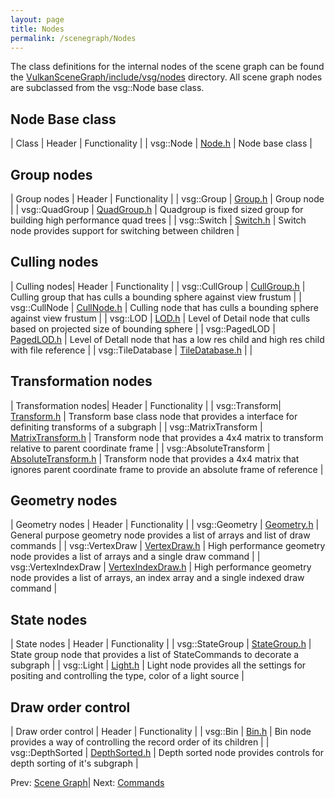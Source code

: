 ```yaml
---
layout: page
title: Nodes
permalink: /scenegraph/Nodes
---
```


The class definitions for the internal nodes of the scene graph can be found the [VulkanSceneGraph/include/vsg/nodes](https://github.com/vsg-dev/VulkanSceneGraph/blob/master/include/vsg/nodes/) directory. All scene graph nodes are subclassed from the vsg::Node base class.

## Node Base class

| Class | Header | Functionality |
| vsg::Node | [Node.h](https://github.com/vsg-dev/VulkanSceneGraph/blob/master/include/vsg/nodes/Node.h) | Node base class |

## Group nodes

| Group nodes | Header | Functionality |
| vsg::Group | [Group.h](https://github.com/vsg-dev/VulkanSceneGraph/blob/master/include/vsg/nodes/Group.h) | Group node |
| vsg::QuadGroup | [QuadGroup.h](https://github.com/vsg-dev/VulkanSceneGraph/blob/master/include/vsg/nodes/QuadGroup.h) | Quadgroup is fixed sized group for building high performance quad trees |
| vsg::Switch | [Switch.h](https://github.com/vsg-dev/VulkanSceneGraph/blob/master/include/vsg/nodes/Switch.h) | Switch node provides support for switching between children |

## Culling nodes

| Culling nodes| Header | Functionality |
| vsg::CullGroup | [CullGroup.h](https://github.com/vsg-dev/VulkanSceneGraph/blob/master/include/vsg/nodes/CullGroup.h) | Culling group that has culls a bounding sphere against view frustum |
| vsg::CullNode | [CullNode.h](https://github.com/vsg-dev/VulkanSceneGraph/blob/master/include/vsg/nodes/CullNode.h) | Culling node that has culls a bounding sphere against view frustum |
| vsg::LOD | [LOD.h](https://github.com/vsg-dev/VulkanSceneGraph/blob/master/include/vsg/nodes/LOD.h) | Level of Detail node that culls based on projected size of bounding sphere |
| vsg::PagedLOD | [PagedLOD.h](https://github.com/vsg-dev/VulkanSceneGraph/blob/master/include/vsg/nodes/PagedLOD.h) | Level of Detall node that has a low res child and high res child with file reference  |
| vsg::TileDatabase | [TileDatabase.h](https://github.com/vsg-dev/VulkanSceneGraph/blob/master/include/vsg/nodes/TileDatabase.h) | |

## Transformation nodes

| Transformation nodes| Header | Functionality |
| vsg::Transform| [Transform.h](https://github.com/vsg-dev/VulkanSceneGraph/blob/master/include/vsg/nodes/Transform..h) | Transform base class node that provides a interface for definiting transforms of a subgraph  |
| vsg::MatrixTransform | [MatrixTransform.h](https://github.com/vsg-dev/VulkanSceneGraph/blob/master/include/vsg/nodes/MatrixTransform.h) | Transform node that provides a 4x4 matrix to transform relative to parent coordinate frame |
| vsg::AbsoluteTransform | [AbsoluteTransform.h](https://github.com/vsg-dev/VulkanSceneGraph/blob/master/include/vsg/nodes/AbsoluteTransform.h) | Transform node that provides a 4x4 matrix that ignores parent coordinate frame to provide an absolute frame of reference |

## Geometry nodes

| Geometry nodes | Header | Functionality |
| vsg::Geometry | [Geometry.h](https://github.com/vsg-dev/VulkanSceneGraph/blob/master/include/vsg/nodes/Geometry.h) | General purpose geometry node provides a list of arrays and list of draw commands |
| vsg::VertexDraw | [VertexDraw.h](https://github.com/vsg-dev/VulkanSceneGraph/blob/master/include/vsg/nodes/VertexDraw.h) | High performance geometry node provides a list of arrays and a single draw command |
| vsg::VertexIndexDraw | [VertexIndexDraw.h](https://github.com/vsg-dev/VulkanSceneGraph/blob/master/include/vsg/nodes/VertexIndexDraw.h) | High performance geometry node provides a list of arrays, an index array and a single indexed draw command |

## State nodes

| State nodes | Header | Functionality |
| vsg::StateGroup | [StateGroup.h](https://github.com/vsg-dev/VulkanSceneGraph/blob/master/include/vsg/nodes/StateGroup.h) | State group node that provides a list of StateCommands to decorate a subgraph |
| vsg::Light | [Light.h](https://github.com/vsg-dev/VulkanSceneGraph/blob/master/include/vsg/nodes/Light.h) | Light node provides all the settings for positing and controlling the type, color of a light source |

## Draw order control

| Draw order control | Header | Functionality |
| vsg::Bin | [Bin.h](https://github.com/vsg-dev/VulkanSceneGraph/blob/master/include/vsg/nodes/Bin.h) | Bin node provides a way of controlling the record order of its children |
| vsg::DepthSorted | [DepthSorted.h](https://github.com/vsg-dev/VulkanSceneGraph/blob/master/include/vsg/nodes/DepthSorted.h) | Depth sorted node provides controls for depth sorting of it's subgraph |


Prev: [Scene Graph](index.md)| Next: [Commands](Commands.md)

